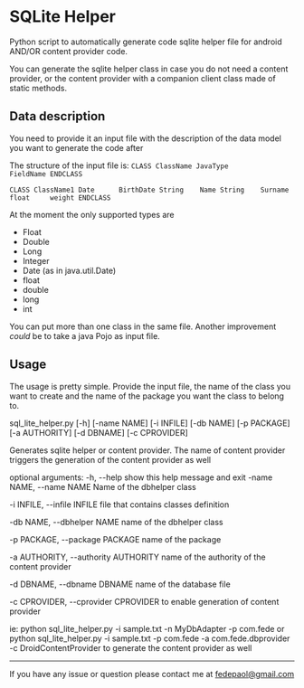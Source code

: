 SQLite Helper
=========

Python script to automatically generate code sqlite helper file for android AND/OR content provider code.

You can generate the sqlite helper class in case you do not need a content provider, or the content provider with a companion client class made of static methods.


Data description
-

You need to provide it an input file with the description of the data model you want to generate the code after

The structure of the input file is:
`CLASS ClassName
JavaType        FieldName
ENDCLASS`

`CLASS ClassName1
Date      BirthDate
String    Name
String    Surname
float     weight
ENDCLASS`


At the moment the only supported types are 
* Float
* Double
* Long
* Integer 
* Date (as in java.util.Date)
* float
* double
* long
* int

You can put more than one class in the same file.
Another improvement _could_ be to take a java Pojo as input file.

Usage
-

The usage is pretty simple. Provide the input file, the name of the class you want to create and the name of the package you want the class to belong to.

sql_lite_helper.py [-h] [-name NAME] [-i INFILE] [-db NAME]
\[-p PACKAGE] [-a AUTHORITY] [-d DBNAME]
                          [-c CPROVIDER]

Generates sqlite helper or content provider. The name of content provider
triggers the generation of the content provider as well

optional arguments:
  -h, --help            show this help message and exit
  -name NAME, --name NAME
                        Name of the dbhelper class
                        
  -i INFILE, --infile INFILE
                        file that contains classes definition
                        
  -db NAME, --dbhelper NAME
                        name of the dbhelper class
                        
  -p PACKAGE, --package PACKAGE
                        name of the package
                        
  -a AUTHORITY, --authority AUTHORITY
                        name of the authority of the content provider
                        
  -d DBNAME, --dbname DBNAME
                        name of the database file
                        
  -c CPROVIDER, --cprovider CPROVIDER
                        to enable generation of content provider


ie:
python sql_lite_helper.py -i sample.txt -n MyDbAdapter -p com.fede
or
python sql_lite_helper.py -i sample.txt -p com.fede -a com.fede.dbprovider -c DroidContentProvider
to generate the content provider as well

----

If you have any issue or question  please contact me at fedepaol@gmail.com


